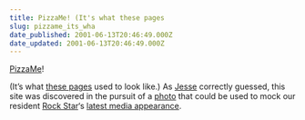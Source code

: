```yaml
---
title: PizzaMe! (It's what these pages
slug: pizzame_its_wha
date_published: 2001-06-13T20:46:49.000Z
date_updated: 2001-06-13T20:46:49.000Z
---
```


[PizzaMe](http://www.pizzadrivers.com/)!

(It’s what [these pages](http://www.peterme.com/browsed/browsed090899.html) used to look like.) As [Jesse](http://www.jjg.net) correctly guessed, this site was discovered in the pursuit of a [photo](/stuff/MeFiPi.jpg) that could be used to mock our resident [Rock Star](http://www.haughey.com)‘s [latest media appearance](http://www.nytimes.com/2001/06/13/technology/13WANG.html).
